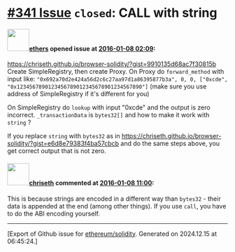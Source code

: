 # [\#341 Issue](https://github.com/ethereum/solidity/issues/341) `closed`: CALL with string

#### <img src="https://avatars.githubusercontent.com/u/6937903?u=058e26d648a749b9d89d1a77314d4c7cecd0e51a&v=4" width="50">[ethers](https://github.com/ethers) opened issue at [2016-01-08 02:09](https://github.com/ethereum/solidity/issues/341):

https://chriseth.github.io/browser-solidity/?gist=9910135d68ac7f30815b
Create SimpleRegistry, then create Proxy.
On Proxy do `forward_method` with input like:
`"0x692a70d2e424a56d2c6c27aa97d1a86395877b3a", 0, 0, ["0xcde", "0x1234567890123456789012345678901234567890"]`
(make sure you use address of SimpleRegistry if it's different for you)

On SimpleRegistry do `lookup` with input "0xcde" and the output is zero incorrect.
`_transactionData` is `bytes32[]` and how to make it work with `string` ?

If you replace `string` with `bytes32` as in 
https://chriseth.github.io/browser-solidity/?gist=e6d8e79383f4ba57cbcb
and do the same steps above, you get correct output that is not zero.


#### <img src="https://avatars.githubusercontent.com/u/9073706?v=4" width="50">[chriseth](https://github.com/chriseth) commented at [2016-01-08 11:00](https://github.com/ethereum/solidity/issues/341#issuecomment-169964005):

This is because strings are encoded in a different way than `bytes32` - their data is appended at the end (among other things). If you use `call`, you have to do the ABI encoding yourself.


-------------------------------------------------------------------------------



[Export of Github issue for [ethereum/solidity](https://github.com/ethereum/solidity). Generated on 2024.12.15 at 06:45:24.]
